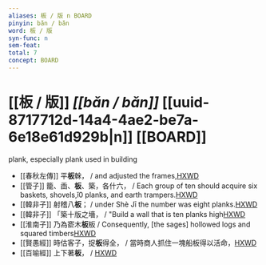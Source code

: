 ```yaml
---
aliases: 板 / 版 n BOARD
pinyin: bǎn / bǎn
word: 板 / 版
syn-func: n
sem-feat: 
total: 7
concept: BOARD 
---
```

# [[板 / 版]] *[[bǎn / bǎn]]*  [[uuid-8717712d-14a4-4ae2-be7a-6e18e61d929b|n]] [[BOARD]]
plank, especially plank used in building
 - [[春秋左傳]] 平**板**榦， / and adjusted the frames,[HXWD](https://hxwd.org/textview.html?location=KR1e0001_tls_007-214a.7)
 - [[管子]] 籠、臿、**板**、築，各什六， / Each group of ten should acquire six baskets, shovels,ǐ0 planks, and earth trampers.[HXWD](https://hxwd.org/textview.html?location=KR3c0001_tls_018-62a.5)
 - [[韓非子]] 射稽八**板**； / under Shè Jī the number was eight planks.[HXWD](https://hxwd.org/textview.html?location=KR3c0005_tls_032-29a.7)
 - [[韓非子]] 「築十版之墻， / "Build a wall that is ten planks high[HXWD](https://hxwd.org/textview.html?location=KR3c0005_tls_032-46a.8)
 - [[淮南子]] 乃為窬木**板**板 / Consequently, [the sages] hollowed logs and squared timbers[HXWD](https://hxwd.org/textview.html?location=KR3j0010_tls_013-2a.29)
 - [[賢愚經]] 時估客子，捉**板**得全， / 當時商人抓住一塊船板得以活命，[HXWD](https://hxwd.org/textview.html?location=KR6b0059_T_005-0382b.52)
 - [[百喻經]] 上下著**板**， / [HXWD](https://hxwd.org/textview.html?location=KR6b0066_T_003-0550c.30)